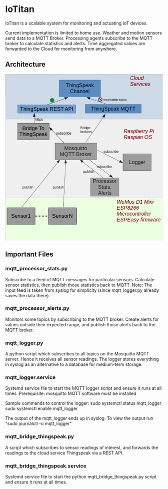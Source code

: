 # IoTitan
IoTitan is a scalable system for monitoring and actuating IoT devices.

Current implementation is limited to home use.  Weather and motion sensors send data to a MQTT Broker.  Processing agents subscribe to the MQTT broker to calculate statistics and alerts.  Time aggregated values are forwarded to the Cloud for monitoring from anywhere.

## Architecture
![IoTitan Architecture](img/IoT_architecture_crop.png "IoTitan Architecture")


## Important Files

### mqtt_processor_stats.py
Subscribe to a feed of MQTT messages for particular sensors. Calculate sensor statistics, then publish those statistics back to MQTT.  Note: The input feed is taken from syslog for simplicity (since mqtt_logger.py already saves the data there).

### mqtt_processor_alerts.py
Monitors some topics by subscribing to the MQTT broker.  Create alerts for values outside their expected range, and publish those alerts back to the MQTT broker.

### mqtt_logger.py
A python script which subscribes to all topics on the Mosquitto MQTT server.  Hence it receives all sensor readings.  The logger stores everything in syslog as an alternative to a database for medium-term storage.

### mqtt_logger.service
Systemd service file to start the MQTT logger script and ensure it runs at all times.
Prerequisite: mosquitto MQTT software must be installed

Sample commands to control the logger:
sudo systemctl status mqtt_logger
sudo systemctl enable mqtt_logger

The output of the mqtt_logger ends up in syslog.  To view the output run "sudo journalctl -u mqtt_logger"

### mqtt_bridge_thingspeak.py
A script which subscribes to sensor readings of interest, and forwards the readings to the cloud service Thingspeak via a REST API.

### mqtt_bridge_thingspeak.service
Systemd service file to start the python mqtt_bridge_thingspeak.py script and ensure it runs at all times.


